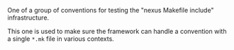 One of a group of conventions for testing the "nexus Makefile include"
infrastructure.

This one is used to make sure the framework can handle a convention with
a single `*.mk` file in various contexts.
